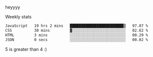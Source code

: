 heyyyy

Weekly stats
<!--START_SECTION:waka-->

```txt
JavaScript   19 hrs 2 mins   ████████████████████████▒   97.07 %
CSS          30 mins         ▓░░░░░░░░░░░░░░░░░░░░░░░░   02.62 %
HTML         3 mins          ░░░░░░░░░░░░░░░░░░░░░░░░░   00.29 %
JSON         0 secs          ░░░░░░░░░░░░░░░░░░░░░░░░░   00.02 %
```

<!--END_SECTION:waka-->
5 is greater than 4 :)
